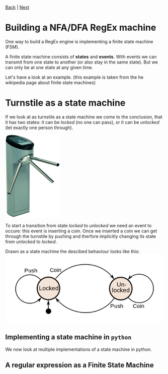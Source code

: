 [Back](./engine.md) | [Next](./dfa.md)

# Building a NFA/DFA RegEx machine
One way to build a RegEx engine is implementing a finite state machine (FSM). 

A finite state machine consists of **states** and **events**. With events we can transmit from one state to another (or also stay in the same state). But we can only be at one state at any given time.

Let's have a look at an example. (this example is taken from the he wikipedia page about finite state machines) 

# Turnstile as a state machine
If we look at as turnstile as a state machine we come to the conclusion, that it has two states: it can be *locked* (no one can pass), or it can be *unlocked* (let exactly one person through). 

![Turnstile](images/turnstile.jpg "Turnstile")

To start a transition from state *locked* to *unlocked* we need an event to occure: this event is inserting a coin. Once we inserted a coin we can get through the turnstile by pushing and therfore implicitly changing its state from *unlocked* to *locked*. 

Drawn as a state machine the descibed behaviour looks like this:
![turnstile state machine](images/state_machine_turnstile.png "Turnstile State Machine")


## Implementing a state machine in `python`

We now look at multiple implementations of a state machine in python. 

## A regular expression as a Finite State Machine

